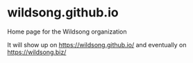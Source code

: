 # wildsong.github.io

Home page for the Wildsong organization

It will show up on https://wildsong.github.io/
and eventually on https://wildsong.biz/



